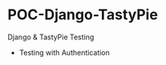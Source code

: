 POC-Django-TastyPie
===================

Django &amp; TastyPie Testing 

* Testing with Authentication
